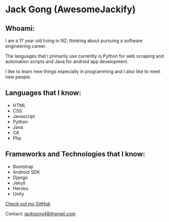 # Jack Gong (AwesomeJackify)

## Whoami:
I am a 17 year old living in NZ; thinking about pursuing a software engineering career.

The languages that I primarily use currently is Python for web scraping and automation scripts and Java for android app development.

I like to learn new things especially in programming and I also like to meet new people.


## Languages that I know:

- HTML
- CSS
- Javascript
- Python
- Java
- C#
- Php

## Frameworks and Technologies that I know:

- Bootstrap
- Android SDK
- Django
- Jekyll
- Heroku
- Unity

[Check out my GitHub](https://github.com/AwesomeJackify)

Contact: jackgong48@gmail.com
